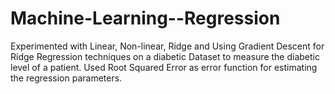 Machine-Learning--Regression
============================

Experimented with Linear, Non-linear, Ridge and Using Gradient Descent for Ridge Regression techniques on a diabetic
Dataset to measure the diabetic level of a patient.
Used Root Squared Error as error function for estimating the regression parameters.
